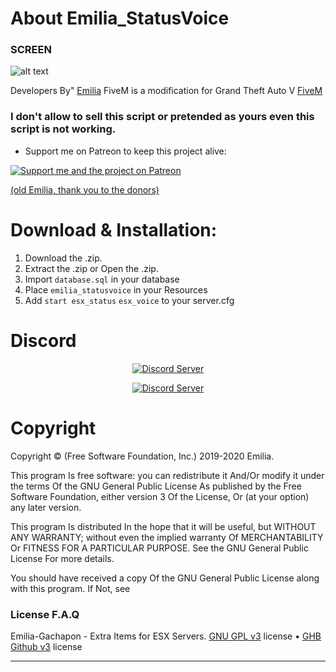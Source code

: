# About Emilia_StatusVoice
### SCREEN
![alt text](https://cdn.discordapp.com/attachments/659402544912793600/664724619692867584/Capture.PNG)

Developers By" [Emilia](https://github.com/Emilia-Dev) 
FiveM is a modification for Grand Theft Auto V [FiveM](https://fivem.net/)
### I don't allow to sell this script or pretended as yours even this script is not working.

* Support me on Patreon to keep this project alive:

[![Support me and the project on Patreon](http://i.imgur.com/dyePK6Q.png)](https://bit.ly/2SIylVI)

[(old Emilia, thank you to the donors)]( ) 

# Download & Installation:
1) Download the .zip.
2) Extract the .zip or Open the .zip.
3) Import `database.sql` in your database
4) Place `emilia_statusvoice` in your Resources 
5) Add `start esx_status` `esx_voice` to your server.cfg

# Discord 
<p align="center">
  <a href="https://discord.gg/BmvG9sm">
    <img src="https://encrypted-tbn0.gstatic.com/images?q=tbn:ANd9GcToc0_EENZ5K4P6ZUQLMKlWsGBOoMO6LW5RXrX1lzJtmGp5QRxR&s?style=shield" alt="Discord Server">
  </a>
</p>
<p align="center">
  <a href="https://discordapp.com/api/oauth2/authorize?client_id=668032682348904458&permissions=1379391520&scope=bot">
    <img src="https://discordapp.com/api/guilds/133049272517001216/widget.png?style=shield" alt="Discord Server">
  </a>
</p>

# Copyright
Copyright © (Free Software Foundation, Inc.) 2019-2020  Emilia. 

This program Is free software: you can redistribute it And/Or modify it under the terms Of the GNU General Public License As published by the Free Software Foundation, either version 3 Of the License, Or (at your option) any later version.

This program Is distributed In the hope that it will be useful, but WITHOUT ANY WARRANTY; without even the implied warranty Of MERCHANTABILITY Or FITNESS FOR A PARTICULAR PURPOSE. See the GNU General Public License For more details.

You should have received a copy Of the GNU General Public License along with this program. If Not, see  
### License F.A.Q
Emilia-Gachapon - Extra Items for ESX Servers.
[GNU GPL v3](http://www.gnu.org/licenses/) license • [GHB Github v3](https://developer.github.com/v3/licenses/) license

---------------------
